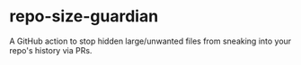 # repo-size-guardian
A GitHub action to stop hidden large/unwanted files from sneaking into your repo's history via PRs.

